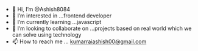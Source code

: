 - 👋 Hi, I’m @Ashish8084
- 👀 I’m interested in ...frontend developer 
- 🌱 I’m currently learning ...javascript 
- 💞️ I’m looking to collaborate on ...projects based on real world which we can solve using technology 
- 📫 How to reach me ...
kumarraiashish00@gmail.com
<!---
Ashish8084/Ashish8084 is a ✨ special ✨ repository because its `README.md` (this file) appears on your GitHub profile.
You can click the Preview link to take a look at your changes.
--->
